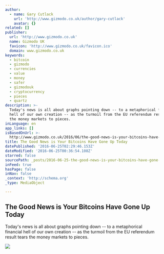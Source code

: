 ```yaml
---
author:
  - name: Gary Cutlack
    url: 'http://www.gizmodo.co.uk/author/gary-cutlack'
    avatar: {}
related: []
publisher:
  url: 'http://www.gizmodo.co.uk'
  name: Gizmodo UK
  favicon: 'http://www.gizmodo.co.uk/favicon.ico'
  domain: www.gizmodo.co.uk
keywords:
  - bitcoin
  - gizmodo
  - currencies
  - value
  - money
  - safer
  - gizmodouk
  - cryptocurrency
  - pieces
  - quartz
description: >-
  Today's news is all about graphs pointing down -- to a metaphorical financial
  hell of our own creation -- as the turmoil from the EU referendum result tears
  the money markets to pieces.
inLanguage: en
app_links: []
isBasedOnUrl: >-
  http://www.gizmodo.co.uk/2016/06/the-good-news-is-your-bitcoins-have-gone-up-today/
title: The Good News is Your Bitcoins Have Gone Up Today
datePublished: '2016-06-25T02:29:46.153Z'
dateModified: '2016-06-25T00:36:54.108Z'
starred: false
sourcePath: _posts/2016-06-25-the-good-news-is-your-bitcoins-have-gone-up-today.md
inFeed: true
hasPage: false
inNav: false
_context: 'http://schema.org'
_type: MediaObject

---
```

<article style=""><h1>The Good News is Your Bitcoins Have Gone Up Today</h1><p>Today's news is all about graphs pointing down -- to a metaphorical financial hell of our own creation -- as the turmoil from the EU referendum result tears the money markets to pieces.</p><img src="http://media.gizmodo.co.uk/wp-content/uploads/2016/06/bitcoin-brexit-2.jpg" /></article>